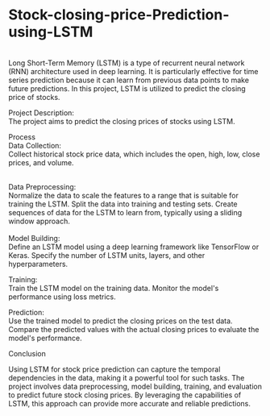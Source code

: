# Stock-closing-price-Prediction-using-LSTM
<br>
Long Short-Term Memory (LSTM) is a type of recurrent neural network (RNN) architecture used in deep learning. It is particularly effective for time series prediction because it can learn from previous data points to make future predictions. In this project, LSTM is utilized to predict the closing price of stocks.
<br>

Project Description:
<br>
The project aims to predict the closing prices of stocks using LSTM.

Process
<br>
Data Collection:
<br>
Collect historical stock price data, which includes the open, high, low, close prices, and volume.

<br>
Data Preprocessing:
<br>
Normalize the data to scale the features to a range that is suitable for training the LSTM.
Split the data into training and testing sets.
Create sequences of data for the LSTM to learn from, typically using a sliding window approach.
<br>

<br>
Model Building:
<br>
Define an LSTM model using a deep learning framework like TensorFlow or Keras.
Specify the number of LSTM units, layers, and other hyperparameters.
<br>

Training:
<br>
Train the LSTM model on the training data.
Monitor the model's performance using loss metrics.
<br>

Prediction:
<br>
Use the trained model to predict the closing prices on the test data.
Compare the predicted values with the actual closing prices to evaluate the model's performance.
<br>


Conclusion
<br>

Using LSTM for stock price prediction can capture the temporal dependencies in the data, making it a powerful tool for such tasks. The project involves data preprocessing, model building, training, and evaluation to predict future stock closing prices. By leveraging the capabilities of LSTM, this approach can provide more accurate and reliable predictions.

